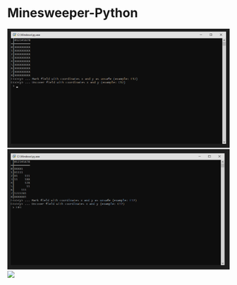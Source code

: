 # Minesweeper-Python
![](./screenshots/minesweeper_game_all_covered.png)
![](./screenshots/minesweeper_game_set_flag.png)
![](./screenshots/minesweeper_minesweeper_game_set_flag_update.png)
